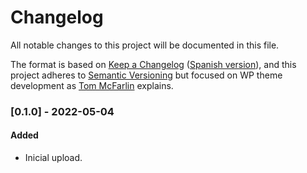 # Changelog

All notable changes to this project will be documented in this file.

The format is based on [Keep a Changelog](https://keepachangelog.com/en/1.0.0/) ([Spanish version](https://keepachangelog.com/es-ES/1.0.0/)),
and this project adheres to [Semantic Versioning](https://semver.org/spec/v2.0.0.html) but focused on WP theme development as [Tom McFarlin](https://tommcfarlin.com/wordpress-theme-updates/) explains.

### [0.1.0] - 2022-05-04

#### Added

-   Inicial upload.
